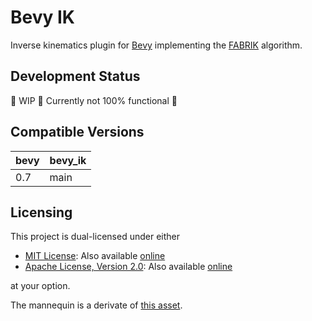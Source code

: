 # Bevy IK

Inverse kinematics plugin for [Bevy](https://bevyengine.org/) implementing the [FABRIK](http://www.andreasaristidou.com/FABRIK.html) algorithm.

## Development Status

🚧 WIP 🚧 Currently not 100% functional 🚧

## Compatible Versions

|bevy|bevy_ik|
|---|---|
|0.7|main|

## Licensing

This project is dual-licensed under either

- [MIT License](./LICENSE-MIT): Also available [online](http://opensource.org/licenses/MIT)
- [Apache License, Version 2.0](./LICENSE-APACHE): Also available [online](http://www.apache.org/licenses/LICENSE-2.0)

at your option.

The mannequin is a derivate of [this asset](https://vertexarcade.gumroad.com/l/adjustable-mannequin).
